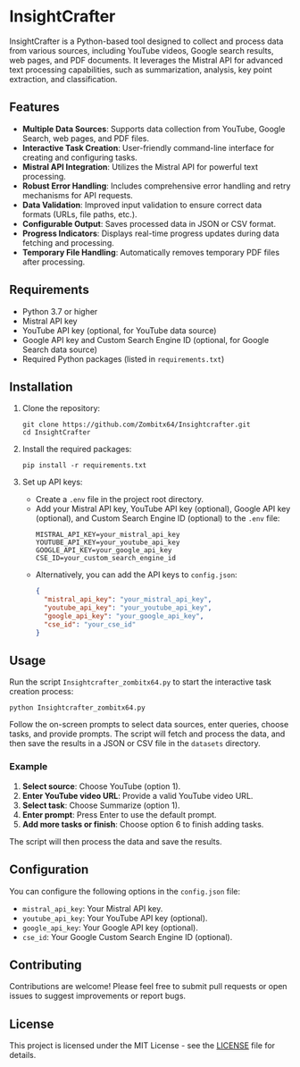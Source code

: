 # InsightCrafter

InsightCrafter is a Python-based tool designed to collect and process data from various sources, including YouTube videos, Google search results, web pages, and PDF documents. It leverages the Mistral API for advanced text processing capabilities, such as summarization, analysis, key point extraction, and classification.

## Features

- **Multiple Data Sources**: Supports data collection from YouTube, Google Search, web pages, and PDF files.
- **Interactive Task Creation**: User-friendly command-line interface for creating and configuring tasks.
- **Mistral API Integration**: Utilizes the Mistral API for powerful text processing.
- **Robust Error Handling**: Includes comprehensive error handling and retry mechanisms for API requests.
- **Data Validation**: Improved input validation to ensure correct data formats (URLs, file paths, etc.).
- **Configurable Output**: Saves processed data in JSON or CSV format.
- **Progress Indicators**: Displays real-time progress updates during data fetching and processing.
- **Temporary File Handling**: Automatically removes temporary PDF files after processing.

## Requirements

- Python 3.7 or higher
- Mistral API key
- YouTube API key (optional, for YouTube data source)
- Google API key and Custom Search Engine ID (optional, for Google Search data source)
- Required Python packages (listed in `requirements.txt`)

## Installation

1. Clone the repository:
   ```
   git clone https://github.com/Zombitx64/Insightcrafter.git
   cd InsightCrafter
   ```

2. Install the required packages:
   ```
   pip install -r requirements.txt
   ```

3. Set up API keys:
   - Create a `.env` file in the project root directory.
   - Add your Mistral API key, YouTube API key (optional), Google API key (optional), and Custom Search Engine ID (optional) to the `.env` file:
     ```
     MISTRAL_API_KEY=your_mistral_api_key
     YOUTUBE_API_KEY=your_youtube_api_key
     GOOGLE_API_KEY=your_google_api_key
     CSE_ID=your_custom_search_engine_id
     ```
   - Alternatively, you can add the API keys to `config.json`:
      ```json
      {
        "mistral_api_key": "your_mistral_api_key",
        "youtube_api_key": "your_youtube_api_key",
        "google_api_key": "your_google_api_key",
        "cse_id": "your_cse_id"
      }
      ```

## Usage

Run the script `Insightcrafter_zombitx64.py` to start the interactive task creation process:

```
python Insightcrafter_zombitx64.py
```

Follow the on-screen prompts to select data sources, enter queries, choose tasks, and provide prompts. The script will fetch and process the data, and then save the results in a JSON or CSV file in the `datasets` directory.

### Example

1.  **Select source**: Choose YouTube (option 1).
2.  **Enter YouTube video URL**: Provide a valid YouTube video URL.
3.  **Select task**: Choose Summarize (option 1).
4.  **Enter prompt**: Press Enter to use the default prompt.
5.  **Add more tasks or finish**: Choose option 6 to finish adding tasks.

The script will then process the data and save the results.

## Configuration

You can configure the following options in the `config.json` file:

-   `mistral_api_key`: Your Mistral API key.
-   `youtube_api_key`: Your YouTube API key (optional).
-   `google_api_key`: Your Google API key (optional).
-   `cse_id`: Your Google Custom Search Engine ID (optional).

## Contributing

Contributions are welcome! Please feel free to submit pull requests or open issues to suggest improvements or report bugs.

## License

This project is licensed under the MIT License - see the [LICENSE](LICENSE) file for details.
